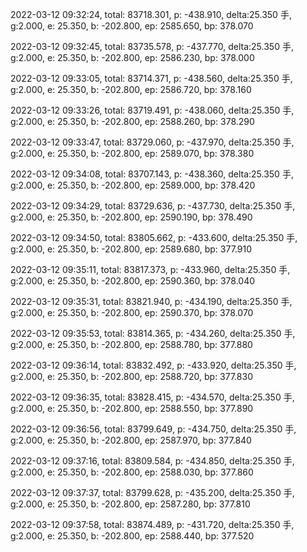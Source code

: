 2022-03-12 09:32:24, total: 83718.301, p: -438.910, delta:25.350 手, g:2.000, e: 25.350, b: -202.800, ep: 2585.650, bp: 378.070

2022-03-12 09:32:45, total: 83735.578, p: -437.770, delta:25.350 手, g:2.000, e: 25.350, b: -202.800, ep: 2586.230, bp: 378.000

2022-03-12 09:33:05, total: 83714.371, p: -438.560, delta:25.350 手, g:2.000, e: 25.350, b: -202.800, ep: 2586.720, bp: 378.160

2022-03-12 09:33:26, total: 83719.491, p: -438.060, delta:25.350 手, g:2.000, e: 25.350, b: -202.800, ep: 2588.260, bp: 378.290

2022-03-12 09:33:47, total: 83729.060, p: -437.970, delta:25.350 手, g:2.000, e: 25.350, b: -202.800, ep: 2589.070, bp: 378.380

2022-03-12 09:34:08, total: 83707.143, p: -438.360, delta:25.350 手, g:2.000, e: 25.350, b: -202.800, ep: 2589.000, bp: 378.420

2022-03-12 09:34:29, total: 83729.636, p: -437.730, delta:25.350 手, g:2.000, e: 25.350, b: -202.800, ep: 2590.190, bp: 378.490

2022-03-12 09:34:50, total: 83805.662, p: -433.600, delta:25.350 手, g:2.000, e: 25.350, b: -202.800, ep: 2589.680, bp: 377.910

2022-03-12 09:35:11, total: 83817.373, p: -433.960, delta:25.350 手, g:2.000, e: 25.350, b: -202.800, ep: 2590.360, bp: 378.040

2022-03-12 09:35:31, total: 83821.940, p: -434.190, delta:25.350 手, g:2.000, e: 25.350, b: -202.800, ep: 2590.370, bp: 378.070

2022-03-12 09:35:53, total: 83814.365, p: -434.260, delta:25.350 手, g:2.000, e: 25.350, b: -202.800, ep: 2588.780, bp: 377.880

2022-03-12 09:36:14, total: 83832.492, p: -433.920, delta:25.350 手, g:2.000, e: 25.350, b: -202.800, ep: 2588.720, bp: 377.830

2022-03-12 09:36:35, total: 83828.415, p: -434.570, delta:25.350 手, g:2.000, e: 25.350, b: -202.800, ep: 2588.550, bp: 377.890

2022-03-12 09:36:56, total: 83799.649, p: -434.750, delta:25.350 手, g:2.000, e: 25.350, b: -202.800, ep: 2587.970, bp: 377.840

2022-03-12 09:37:16, total: 83809.584, p: -434.850, delta:25.350 手, g:2.000, e: 25.350, b: -202.800, ep: 2588.030, bp: 377.860

2022-03-12 09:37:37, total: 83799.628, p: -435.200, delta:25.350 手, g:2.000, e: 25.350, b: -202.800, ep: 2587.280, bp: 377.810

2022-03-12 09:37:58, total: 83874.489, p: -431.720, delta:25.350 手, g:2.000, e: 25.350, b: -202.800, ep: 2588.440, bp: 377.520